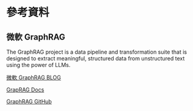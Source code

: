 # 參考資料

## 微軟 GraphRAG

The GraphRAG project is a data pipeline and transformation suite that is designed to extract meaningful, structured data from unstructured text using the power of LLMs.

[微軟 GraphRAG BLOG](https://www.microsoft.com/en-us/research/blog/graphrag-unlocking-llm-discovery-on-narrative-private-data/)

[GrapRAG Docs](https://microsoft.github.io/graphrag/posts/get_started/)

[GraphRAG GitHub](https://github.com/microsoft/graphrag)